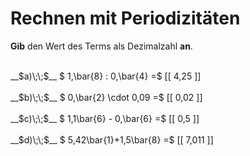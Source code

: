 <!--
version:  0.0.1

language: de

@style
main > *:not(:last-child) {
  margin-bottom: 3rem;
}

input {
    text-align: center;
}

.flex-container {
    display: flex;
    flex-wrap: wrap;
    align-items: stretch;
    gap: 20px;
}

.flex-child {
    flex: 1;
    min-width: 350px;
    margin-right: 20px;
}

@media (max-width: 400px) {
    .flex-child {
        flex: 100%;
        margin-right: 0;
    }
}
@end

formula: \carry   \textcolor{red}{\scriptsize #1}
formula: \digit   \rlap{\carry{#1}}\phantom{#2}#2
formula: \permil  \text{‰}

import: https://raw.githubusercontent.com/LiaTemplates/Tikz-Jax/main/README.md

script: https://cdn.jsdelivr.net/gh/LiaTemplates/Tikz-Jax@main/dist/index.js


tags: Dezimalzahlen, Periodizität, leicht, sehr niedrig, Angeben

comment: Rechne mit Periodizitäten im Kopf.

author: Martin Lommatzsch

-->




# Rechnen mit Periodizitäten

**Gib** den Wert des Terms als Dezimalzahl **an**.

<section class="flex-container">

<div class="flex-child">
<br>
__$a)\;\;$__ $ 1,\bar{8} : 0,\bar{4} =$ [[  4,25  ]]
<br>
</div> 
<div class="flex-child">
<br>
__$b)\;\;$__ $ 0,\bar{2} \cdot 0,09 =$ [[  0,02  ]]
<br>
</div> 
<div class="flex-child">
<br>
__$c)\;\;$__ $ 1,1\bar{6} - 0,\bar{6} =$ [[  0,5  ]]
<br>
</div> 
<div class="flex-child">
<br>
__$d)\;\;$__ $ 5,42\bar{1}+1,5\bar{8} =$ [[  7,011  ]]
<br>
</div> 
</section>
<br>
<br>
<br>
<br>

